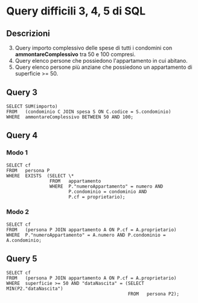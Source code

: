 # Query difficili 3, 4, 5 di SQL
## Descrizioni
3. Query importo complessivo delle spese di tutti i condomini con **ammontareComplessivo** tra 50 e 100 compresi.
4. Query elenco persone che possiedono l'appartamento in cui abitano.
5. Query elenco persone più anziane che possiedono un appartamento di superficie >= 50.
## Query 3
```
SELECT SUM(importo)
FROM   (condominio C JOIN spesa S ON C.codice = S.condominio)
WHERE  ammontareComplessivo BETWEEN 50 AND 100;
```
## Query 4
### Modo 1
```
SELECT cf
FROM   persona P
WHERE  EXISTS  (SELECT \*
                FROM   appartamento
                WHERE  P."numeroAppartamento" = numero AND
                       P.condominio = condominio AND
                       P.cf = proprietario);
```
### Modo 2
```
SELECT cf
FROM   (persona P JOIN appartamento A ON P.cf = A.proprietario)
WHERE  P."numeroAppartamento" = A.numero AND P.condominio = A.condominio;
```
## Query 5
```
SELECT cf
FROM   (persona P JOIN appartamento A ON P.cf = A.proprietario)
WHERE  superficie >= 50 AND "dataNascita" = (SELECT MIN(P2."dataNascita")
                                             FROM   persona P2);
```
